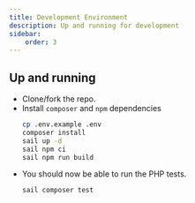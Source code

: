 ```yaml
---
title: Development Environment
description: Up and running for development
sidebar:
    order: 3
---
```


## Up and running

- Clone/fork the repo.
- Install `composer` and `npm` dependencies
  ```bash title="Install dependencies"
  cp .env.example .env
  composer install
  sail up -d
  sail npm ci
  sail npm run build
  ```
- You should now be able to run the PHP tests.
  ```bash title="PHP Tests"
  sail composer test
  ```

